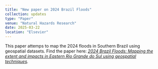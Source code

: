 ```yaml
---
title: "New paper on 2024 Brazil Floods"
collection: updates
type: "Paper"
venue: "Natural Hazards Research"
date: 2025-03-22
location: "Elsevier"
---
```


This paper attemps to map the 2024 floods in Southern Brazil using geospatial datasets.
Find the paper here: [<em>2024 Brazil Floods: Mapping the extent and impacts in Eastern Rio 
Grande do Sul using geospatial techniques<em/>](https://doi.org/10.1016/j.nhres.2025.03.011).
